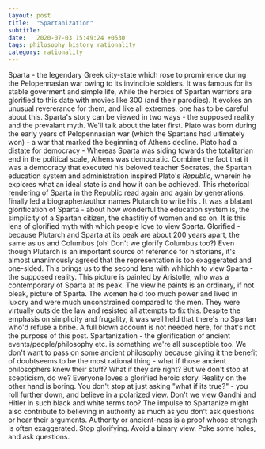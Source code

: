 ```yaml
---
layout: post
title:  "Spartanization"
subtitle: 
date:   2020-07-03 15:49:24 +0530
tags: philosophy history rationality
category: rationality
---
```



Sparta - the legendary Greek city-state which rose to prominence during the Pelopennasian war owing to its invincible soldiers. It was famous for its stable goverment and simple life, while the heroics of Spartan warriors are glorified to this date with movies like 300 (and their parodies). 
It evokes an unusual revererance for them, and like all extremes, one has to be careful about this. Sparta's story can be viewed in two ways - the supposed reality and the prevalant myth. 
We'll talk about the later first. Plato was born during the early years of Pelopennasian war (which the Spartans had ultimately won) - a war that marked the beginning of Athens decline. Plato had a distate for democracy - Whereas Sparta was siding towards the totalitarian end in the political scale, Athens was democratic. Combine the fact that it was a democracy that executed his beloved teacher Socrates, the Spartan education system and administration inspired Plato's <i>Republic</i>, wherein he explores what an ideal state is and how it can be achieved. This rhetorical rendering of Sparta in the Republic read again and again by generations, finally led a biographer/author names Plutarch to write his <TODO>. It was a blatant glorification of Sparta - about how wonderful the education system is, the simplicity of a Spartan citizen, the chastitiy of women and so on. It is this lens of glorified myth with which people love to view Sparta. Glorified - because Plutarch and Sparta at its peak are about 200 years apart, the same as us and Columbus (oh! Don't we glorify Columbus too?)
Even though Plutarch is an important source of reference for historians, it's almost unanimously agreed that the representation is too exaggerated and one-sided. This brings us to the second lens with whhichh to view Sparta - the supposed reality. This picture is painted by Aristotle, who was a contemporary of Sparta at its peak. The view he paints is an ordinary, if not bleak, picture of Sparta. The women held too much power and lived in luxory and were much unconstrained compared to the men. They were virtually outside the law and resisted all attempts to fix this. Despite the emphasis on simplicity and frugality, it was well held that there's no Spartan who'd refuse a bribe. A full blown account is not needed here, for that's not the purpose of this post.
Spartanization - the glorification of ancient events/people/philosophy etc. is something we're all susceptible too. We don't want to pass on some ancient philosophy because giving it the benefit of doubtseems to be the most rational thing - what if those ancient philosophers knew their stuff? What if they are right? But we don't stop at scepticism, do we? Everyone loves a glorified heroic story. Reality on the other hand is boring. You don't stop at just asking "what if its true?" - you roll further down, and believe in a polarized view. 
Don't we view Gandhi and Hitler in such black and white terms too?
The impulse to Spartanize might also contribute to believing in authority as much as you don't ask questions or hear their arguments. Authority or ancient-ness is a proof whose strength is often exaggerated. Stop glorifying. Avoid a binary view. Poke some holes, and ask questions.

